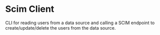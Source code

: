 # Scim Client

CLI for reading users from a data source and calling a SCIM endpoint to create/update/delete the users from the data source. 
